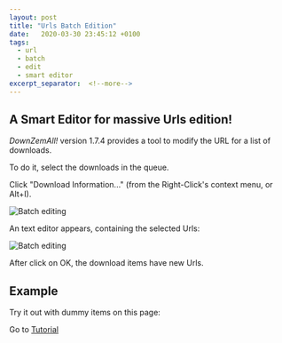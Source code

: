 ```yaml
---
layout: post
title: "Urls Batch Edition"
date:   2020-03-30 23:45:12 +0100
tags:
  - url
  - batch
  - edit
  - smart editor
excerpt_separator:  <!--more-->
---
```



## A Smart Editor for massive Urls edition!

*DownZemAll!* version 1.7.4 provides a tool to modify the URL for a list of downloads.

To do it, select the downloads in the queue.

Click "Download Information..." (from the Right-Click's context menu, or Alt+I).

![Batch editing](/DownZemAll/assets/images/1.7/batch_editing_01.png)

An text editor appears, containing the selected Urls:

![Batch editing](/DownZemAll/assets/images/1.7/batch_editing_02.png)

After click on OK, the download items have new Urls.


## Example

Try it out with dummy items on this page:

Go to [Tutorial](https://setvisible.github.io/DownZemAll/category/tutorial.html)
